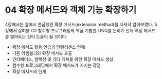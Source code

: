 # 04 확장 메서드와 객체 기능 확장하기

4장에서는 앞에서 언급했던 확장 메서드(extension method)를 자세히 알아보겠다. 5장에서 살펴볼 C# 함수형 프로그래밍의 핵심 기법인 LINQ를 논하기 전에 확장 메서드를 알아두는 것이 도움이 될 것이다.



- 확장 메서드 활용 연습과 인텔리센스 연계
- 다른 어셈블리의 확장 메서드 호출
- 인터페이스, 컬렉션 및 기타 객체를 위한 확장 메서드 생성
- 함수형 프로그래밍에서 확장 메서드가 가지는 장점
- 확장 메서드의 한계